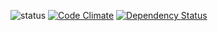 ![status](https://secure.travis-ci.org/mockdeep/track.png?branch=master)
[![Code Climate](https://codeclimate.com/github/mockdeep/track.png)](https://codeclimate.com/github/mockdeep/track)
[![Dependency Status](https://gemnasium.com/mockdeep/track.png)](https://gemnasium.com/mockdeep/track)
